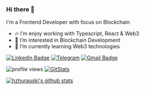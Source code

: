 ### Hi there 👋
I'm a Frontend Developer with focus on Blockchain
- 🔥 I’m enjoy working with Typescript, React & Web3
- 👀 I’m interested in Blockchain Development
- 🌱 I’m currently learning Web3 technologies
<!-- Your badges -->
[![Linkedin Badge](https://img.shields.io/badge/-LinkedIn-blue?style=flat-square&logo=Linkedin&logoColor=white&link=https://www.linkedin.com/in/herman-zhuravsky/)](https://www.linkedin.com/in/herman-zhuravsky/)
[![Telegram](https://img.shields.io/badge/Telegram-2CA5E0?style=flat-square&logo=telegram&logoColor=white)](https://t.me/hzhurauski)
[![Gmail Badge](https://img.shields.io/badge/-Gmail-c14438?style=flat-square&logo=Gmail&logoColor=white&link=mailto:herman.zhuravsky@gmail.com)](mailto:herman.zhuravsky@gmail.com)
<!-- Profile View Count and GitStats -->
![profile views](https://komarev.com/ghpvc/?username=hzhurauski&style=flat)
[![GitStats](https://img.shields.io/badge/-black?label=GitStats&style=flat&labelColor=black&logo=github&logoColor=white)](https://gitstats.me/hzhurauski)

[![hzhurauski's github stats](https://github-readme-stats.vercel.app/api?username=hzhurauski&count_private=true&show_icons=true&include_all_commits=true&theme=dracula&hide=issues,contribs)](https://github.com/hzhurauski)

<!--
Here are some ideas to get you started:
- 🤔 I’m looking for help with ...
- 💬 Ask me about ...
- 📫 How to reach me: ...
- 😄 Pronouns: ...
- ⚡ Fun fact: ...
-->




